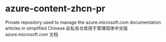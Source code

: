# azure-content-zhcn-pr
Private repository used to manage the azure.microsoft.com documentation articles in simplified Chinese
此私有仓库用于管理简体中文版 azure.microsoft.com 文档
